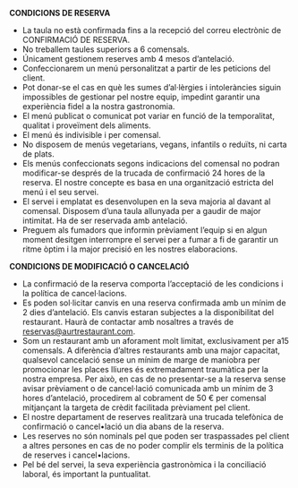 **CONDICIONS DE RESERVA**

- La taula no està confirmada fins a la recepció del correu electrònic de CONFIRMACIÓ DE RESERVA.
- No treballem taules superiors a 6 comensals.
- Únicament gestionem reserves amb 4 mesos d’antelació.
- Confeccionarem un menú personalitzat a partir de les peticions del client.
- Pot donar-se el cas en què les sumes d’al·lèrgies i intoleràncies siguin impossibles de gestionar pel nostre equip, impedint garantir una experiència fidel a la nostra gastronomia.
- El menú publicat o comunicat pot variar en funció de la temporalitat, qualitat i proveïment dels aliments.
- El menú és indivisible i per comensal.
- No disposem de menús vegetarians, vegans, infantils o reduïts, ni carta de plats.
- Els menús confeccionats segons indicacions del comensal no podran modificar-se després de la trucada de confirmació 24 hores de la reserva. El nostre concepte es basa en una organització estricta del menú i el seu servei.
- El servei i emplatat es desenvolupen en la seva majoria al davant al comensal. Disposem d’una taula allunyada per a gaudir de major intimitat. Ha de ser reservada amb antelació.
- Preguem als fumadors que informin prèviament l’equip si en algun moment desitgen interrompre el servei per a fumar a fi de garantir un ritme òptim i la major precisió en les nostres elaboracions.

**CONDICIONS DE MODIFICACIÓ O CANCELACIÓ**

- La confirmació de la reserva comporta l’acceptació de les condicions i la política de
cancel·lacions.
- Es poden sol·licitar canvis en una reserva confirmada amb un mínim de 2 dies d’antelació. Els
canvis estaran subjectes a la disponibilitat del restaurant. Haurà de contactar amb nosaltres a
través de [reservas@aurtrestaurant.com](mailto:reservas@aurtrestaurant.com).
- Som un restaurant amb un aforament molt limitat, exclusivament per a15 comensals. A
diferència d’altres restaurants amb una major capacitat, qualsevol cancelació sense un mínim
de marge de maniobra per promocionar les places lliures és extremadament traumàtica per la
nostra empresa. Per això, en cas de no presentar-se a la reserva sense avisar prèviament o de
cancel·lació comunicada amb un mínim de 3 hores d’antelació, procedirem al cobrament de 50
€ per comensal mitjançant la targeta de crèdit facilitada prèviament pel client.
- El nostre departament de reserves realitzarà una trucada telefònica de confirmació o cancel•lació un dia abans de la reserva.
- Les reserves no són nominals pel que poden ser traspassades pel client a altres persones en cas de no poder complir els terminis de la política de reserves i cancel•lacions.
- Pel bé del servei, la seva experiència gastronòmica i la conciliació laboral, és important la puntualitat.
